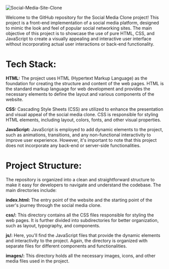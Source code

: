 
![Social-Media-Site-Clone](https://github.com/shivamkumarjha711/Social-Media-Site-Clone/assets/125046297/6ee22679-3119-4aae-a335-1b2ae1852887)

Welcome to the GitHub repository for the Social Media Clone project! This project is a front-end implementation of a social media platform, designed to mimic the look and feel of popular social networking sites. The main objective of this project is to showcase the use of pure HTML, CSS, and JavaScript to create a visually appealing and interactive user interface without incorporating actual user interactions or back-end functionality.

# Tech Stack:

**HTML:** The project uses HTML (Hypertext Markup Language) as the foundation for creating the structure and content of the web pages. HTML is the standard markup language for web development and provides the necessary elements to define the layout and various components of the website.

**CSS:** Cascading Style Sheets (CSS) are utilized to enhance the presentation and visual appeal of the social media clone. CSS is responsible for styling HTML elements, including layout, colors, fonts, and other visual properties.

**JavaScript:** JavaScript is employed to add dynamic elements to the project, such as animations, transitions, and any non-functional interactivity to improve user experience. However, it's important to note that this project does not incorporate any back-end or server-side functionalities.

# Project Structure:

The repository is organized into a clean and straightforward structure to make it easy for developers to navigate and understand the codebase. The main directories include:

**index.html:** The entry point of the website and the starting point of the user's journey through the social media clone.

**css/:** This directory contains all the CSS files responsible for styling the web pages. It is further divided into subdirectories for better organization, such as layout, typography, and components.

**js/:** Here, you'll find the JavaScript files that provide the dynamic elements and interactivity to the project. Again, the directory is organized with separate files for different components and functionalities.

**images/:** This directory holds all the necessary images, icons, and other media files used in the project.
